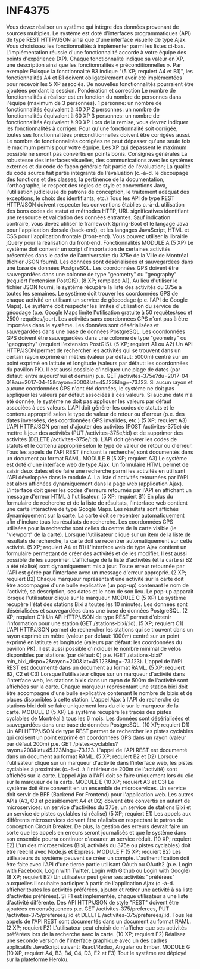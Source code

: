 # INF4375

Vous devez réaliser un système qui intègre des données provenant de sources multiples. Le système est doté d'interfaces programmatiques (API) de type REST HTTP/JSON ainsi que d'une interface visuelle de type Ajax.
Vous choisissez les fonctionnalités à implémenter parmi les listes ci-bas. L'implémentation réussie d'une fonctionnalité accorde à votre équipe des points d'expérience (XP). Chaque fonctionnalité indique sa valeur en XP, une description ainsi que les fonctionnalités « préconditionnelles ». Par exemple: Puisque la fonctionnalité B3 indique "(5 XP; requiert A4 et B1)", les fonctionnalités A4 et B1 doivent obligatoirement avoir été implémentées pour recevoir les 5 XP associés.
De nouvelles fonctionnalités pourraient être ajoutées pendant la session.
Pondération et correction
Le nombre de fonctionnalités à réaliser est en fonction du nombre de personnes dans l'équipe (maximum de 3 personnes).
1 personne: un nombre de fonctionnalités équivalent à 40 XP
2 personnes: un nombre de fonctionnalités équivalent à 60 XP
3 personnes: un nombre de fonctionnalités équivalent à 90 XP
Lors de la remise, vous devrez indiquer les fonctionnalités à corriger. Pour qu'une fonctionnalité soit corrigée, toutes ses fonctionnalitées préconditionnelles doivent être corrigées aussi. Le nombre de fonctionnalités corrigées ne peut dépasser qu'une seule fois le maximum permis pour votre équipe. Les XP qui dépassent le maximum possible ne seront pas convertis en points bonis.
Consignes générales
La robustesse des interfaces visuelles, des communications avec les systèmes externes et du code de façon générale fait partie de l'évaluation;
La qualité du code source fait partie intégrante de l'évaluation (c.-à-d. le découpage des fonctions et des classes, la pertinence de la documentation, l'orthographe, le respect des règles de style et conventions Java, l'utilisation judicieuse de patrons de conception, le traitement adéquat des exceptions, le choix des identifiants, etc.)
Tous les API de type REST HTTP/JSON doivent respecter les conventions établies c.-à-d. utilisation des bons codes de statut et méthodes HTTP, URL significatives identifiant une ressource et validation des données entrantes.
Sauf indication contraire, vous devez utiliser le framework Spring-Boot et le langage Java pour l'application dorsale (back-end), et les langages JavaScript, HTML et CSS pour l'application frontale (front-end). Vous pouvez utiliser la librairie jQuery pour la réalisation du front-end.
Fonctionnalités
MODULE A
(5 XP) Le système doit contenir un script d'importation de certaines activités présentées dans le cadre de l'anniversaire du 375e de la Ville de Montréal (fichier JSON fourni). Les données sont désérialisées et sauvegardées dans une base de données PostgreSQL. Les coordonnées GPS doivent être sauvegardées dans une colonne de type "geometry" ou "geography" (requiert l'extension PostGIS).
(8 XP; remplace A1), Au lieu d'utiliser le fichier JSON fourni, le système récupère la liste des activités du 375e à toutes les semaines. Le système doit trouver les coordonnées GPS de chaque activité en utilisant un service de géocodage (p.e. l'API de Google Maps). Le système doit respecter les limites d'utilisation du service de gécodage (p.e. Google Maps limite l'utilisation gratuite à 50 requêtes/sec et 2500 requêtes/jour). Les activités sans coordonnées GPS n'ont pas à être importées dans le système. Les données sont désérialisées et sauvegardées dans une base de données PostgreSQL. Les coordonnées GPS doivent être sauvegardées dans une colonne de type "geometry" ou "geography" (requiert l'extension PostGIS).
(5 XP; requiert A1 ou A2) Un API HTTP/JSON permet de rechercher les activités qui se trouvent dans un certain rayon exprimé en mètres (valeur par défaut: 5000m) centré sur un point exprimé en latitute et longitude (valeurs par défaut: les coordonnées du pavillon PK). Il est aussi possible d'indiquer une plage de dates (par défaut: entre aujourd'hui et demain) p.e. GET /activites-375e?du=2017-04-01&au=2017-04-15&rayon=3000&lat=45.123&lng=-73.123. Si aucun rayon et aucune coordonnées GPS n'ont été données, le système ne doit pas appliquer les valeurs par défaut associées à ces valeurs. Si aucune date n'a été donnée, le système ne doit pas appliquer les valeurs par défaut associées à ces valeurs. L'API doit générer les codes de statuts et le contenu approprié selon le type de valeur de retour ou d'erreur (p.e. des dates inversées, des coordonnées GPS invalides, etc.)
(5 XP; requiert A3) L'API HTTP/JSON permet d'ajouter des activités (POST /activites-375e) de mettre à jour des activités (PUT /activites-375e/:id) et de supprimer des activités (DELETE /activites-375e/:id). L'API doit générer les codes de statuts et le contenu approprié selon le type de valeur de retour ou d'erreur. Tous les appels de l'API REST (incluant la recherche) sont documentés dans un document au format RAML.
MODULE B
(5 XP; requiert A3) Le système est doté d'une interface web de type Ajax. Un formulaire HTML permet de saisir deux dates et de faire une recherche parmi les activités en utilisant l'API développée dans le module A. La liste d'activités retournées par l'API est alors affichées dynamiquement dans la page web (application Ajax). L'interface doit gérer les codes d'erreurs retournés par l'API en affichant un message d'erreur HTML à l'utilisateur.
(5 XP; requiert B1) En plus du formulaire de recherche et de la liste de résultats, l'interface web contient une carte interactive de type Google Maps. Les résultats sont affichés dynamiquement sur la carte. La carte doit se recentrer automatiquement afin d'inclure tous les résultats de recherche. Les coordonnées GPS utilisées pour la recherche sont celles du centre de la carte visible (le "viewport" de la carte). Lorsque l'utilisateur clique sur un item de la liste de résultats de recherche, la carte doit se recentrer automatiquement sur cette activité.
(5 XP; requiert A4 et B1) L'interface web de type Ajax contient un formulaire permettant de créer des activités et de les modifier. Il est aussi possible de les supprimer. L'affichage de la liste d'activités (et la carte si B2 a été réalisé) sont dynamiquement mis à jour. Toute erreur retournée par l'API est gérée par l'interface avec un message d'erreur approprié.
(2 XP; requiert B2) Chaque marqueur représentant une activité sur la carte doit être accompagné d'une bulle explicative (un pop-up) contenant le nom de l'activité, sa description, ses dates et le nom de son lieu. Le pop-up apparait lorsque l'utilisateur clique sur le marqueur.
MODULE C
(5 XP) Le système récupère l'état des stations Bixi à toutes les 10 minutes. Les données sont désérialisées et sauvegardées dans une base de données PostgreSQL.
(2 XP; requiert C1) Un API HTTP/JSON de type REST permet d'obtenir l'information pour une station (GET /stations-bixi/:id).
(5 XP; requiert C1) L'API HTTP/JSON permet de rechercher les stations qui se trouvent dans un rayon exprimé en mètre (valeur par défaut: 1000m) centré sur un point exprimé en latitute et longitude (valeurs par défaut: les coordonnées du pavillon PK). Il est aussi possible d'indiquer le nombre minimal de vélos disponibles par stations (par défaut: 0) p.e. (GET /stations-bixi?min_bixi_dispo=2&rayon=200&lat=45.123&lng=-73.123). L'appel de l'API REST est documenté dans un document au format RAML.
(5 XP; requiert B2, C2 et C3) Lorsque l'utilisateur clique sur un marqueur d'activité dans l'interface web, les stations bixis dans un rayon de 500m de l'activité sont affichées sur la carte. Chaque marqueur représentant une station bixi doit être accompagné d'une bulle explicative contenant le nombre de bixis et de places disponibles à cette station. L'appel Ajax à l'API de recherche de stations bixi doit se faire uniquement lors du clic sur le marqueur de la carte.
MODULE D
(5 XP) Le système récupère les tracés des pistes cyclables de Montréal à tous les 6 mois. Les données sont désérialisées et sauvegardées dans une base de données PostgreSQL.
(10 XP; requiert D1) Un API HTTP/JSON de type REST permet de rechercher les pistes cyclables qui croisent un point exprimé en coordonnées GPS dans un rayon (valeur par défaut 200m) p.e. GET /pistes-cyclables?rayon=200&lat=45.123&lng=-73.123. L'appel de l'API REST est documenté dans un document au format RAML.
(5 XP; requiert B2 et D2) Lorsque l'utilisateur clique sur un marqueur d'activité dans l'interface web, les pistes cyclables à proximités (c.-à-d. à l'intérieur de 200m de l'activité) sont affichés sur la carte. L'appel Ajax à l'API doit se faire uniquement lors du clic sur le marqueur de la carte.
MODULE E
(10 XP; requiert A3 et C3) Le système doit être convertit en un ensemble de microservices. Un service doit servir de BFF (Backend For Frontend) pour l'application web. Les autres APIs (A3, C3 et possiblement A4 et D2) doivent être convertis en autant de microservices: un service d'activités du 375e, un service de stations Bixi et un service de pistes cyclables (si réalisé)
(5 XP; requiert E1) Les appels aux différents microservices doivent être réalisés en respectant le patron de conception Circuit Breaker. De plus, la gestion des erreurs devrait faire un sorte que les appels en erreurs seront journalisés et que le système dans son ensemble pourra continuer d'assurer un service réduit.
(10 XP; requiert E2) L'un des microservices (Bixi, activités du 375e ou pistes cyclables) doit être réécrit avec Node.js et Express.
MODULE F
(5 XP; requiert B2) Les utilisateurs du système peuvent se créer un compte. L'authentification doit être faite avec l'API d'une tierce partie utilisant OAuth ou OAuth2 (p.e. Login with Facebook, Login with Twitter, Login with Github ou Login with Google)
(8 XP; requiert B2) Un utilisateur peut gérer ses activités "préférées" auxquelles il souhaite participer à partir de l'application Ajax (c.-à-d. afficher toutes les activités préférées, ajouter et retirer une activité à sa liste d'activités préférées). Si F1 est implémentée, chaque utilisateur a une liste d'activité différente. Des API HTTP/JSON de style "REST" doivent être ajoutées en conséquences p.e. GET /activites-375/preferees, PUT /activites-375/preferees/:id et DELETE /activites-375/preferees/:id. Tous les appels de l'API REST sont documentés dans un document au format RAML.
(2 XP; requiert F2) L'utilisateur peut choisir de n'afficher que ses activités préférées lors de la recherche avec la carte.
(10 XP; requiert F2) Réalisez une seconde version de l'interface graphique avec un des cadres applicatifs JavaScript suivant: React/Redux, Angular ou Ember.
MODULE G
(10 XP, requiert A4, B3, B4, C4, D3, E2 et F3) Tout le système est déployé sur la plateforme Heroku.
